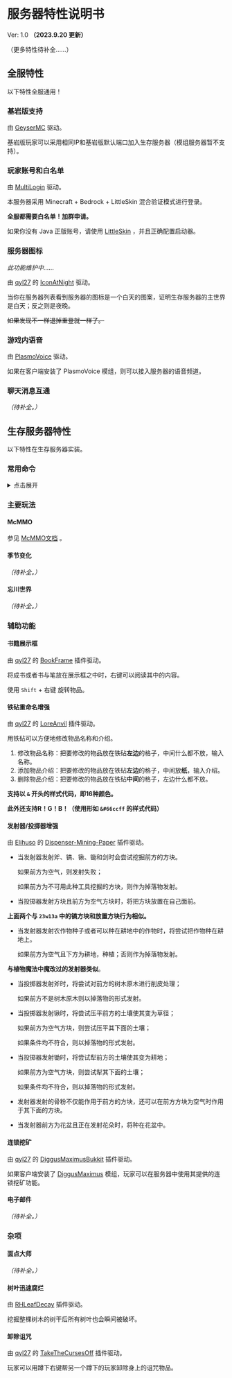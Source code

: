 # 服务器特性说明书

Ver: 1.0 **（2023.9.20 更新）**

（更多特性待补全……）

## 全服特性

以下特性全服通用！



### 基岩版支持

由 [GeyserMC](https://geysermc.org/) 驱动。

基岩版玩家可以采用相同IP和基岩版默认端口加入生存服务器（模组服务器暂不支持）。



### 玩家账号和白名单

由 [MultiLogin](https://github.com/CaaMoe/MultiLogin) 驱动。

本服务器采用 Minecraft + Bedrock + LittleSkin 混合验证模式进行登录。

**全服都需要白名单！加群申请。**

如果你没有 Java 正版账号，请使用 [LittleSkin](https://littleskin.cn/) ，并且正确配置启动器。



### 服务器图标

*此功能维护中……*

由 [qyl27](https://github.com/qyl27) 的 [IconAtNight](https://github.com/MeowCraftMC/IconAtNight) 驱动。

当你在服务器列表看到服务器的图标是一个白天的图案，证明生存服务器的主世界是白天；反之则是夜晚。

<del>如果发现不一样退掉重登就一样了。</del>



### 游戏内语音

由 [PlasmoVoice](https://plasmovoice.com/) 驱动。

如果在客户端安装了 PlasmoVoice 模组，则可以接入服务器的语音频道。



### 聊天消息互通

*（待补全。）*



## 生存服务器特性

以下特性在生存服务器实装。

### 常用命令

<details>
<summary>点击展开</summary>
#### 传送命令

- 传送请求
  
    由 [Elihuso]() 的 [SimpleTeleport](https://github.com/MeowCraftMC/SimpleTeleport) 插件驱动。
    
    * `tpa`
      用法：`/tpa <玩家名>`
      向指定玩家发送一次传送请求。如果请求被同意，则传送至同意请求的玩家。
      
    * `tpacc`
      用法：`/tpacc [玩家名]`
      别名：`/tpaccept`
      同意指定玩家的传送请求。如果不指定玩家名，则同意所有未处理的传送请求。
      
    * `tpdn`：
      用法：`/tpdn [玩家名]`
      别名：`/tpdeny`
      拒绝指定玩家的传送请求。如果不指定玩家名，则拒绝所有未处理的传送请求。
      
    * `tpcancel`：
      用法：`/tpcancel [玩家名]`
      取消向指定玩家发送的传送请求。如果不指定玩家名，则取消自己所有的传送请求。
    
- 返回
  
    由 [Elihuso]() 的 [Back-Refactor](https://github.com/MeowCraftMC/Back-Refactor) 插件驱动。
    
    * `back`：
        用法：`/back`
        返回传送之前的位置，包括使用传送命令或者重生导致的传送。
    
- 回到世界重生点
  
    由 [Elihuso]() 的 [SimpleTeleport](https://github.com/MeowCraftMC/SimpleTeleport) 插件驱动。
    
    * `spawn`：
        用法：`/spawn` 
        返回所在世界的默认重生点。



#### 动作命令

由 [GSit](https://github.com/Gecolay/GSit) 插件驱动。

- `sit`：

  用法：`/sit`

  席地而坐。

- `lay`：

  用法：`/lay`

  原地躺下。

- `crawl`：

  用法：`/crawl`

  爬！

- `bellyflop`：

  用法：`/bellyflop`

  趴着休息。



#### 帽子命令

由 [Hat](https://github.com/Sigong/Hat) 插件驱动。

- `hat`：

  用法：`/hat`

  把手持的物品当作帽子戴在头上。



</details>

### 主要玩法

#### McMMO

参见 [McMMO文档](https://wiki.mcmmo.org/) 。 



#### 季节变化

*（待补全。）*



#### 忘川世界

*（待补全。）*



### 辅助功能

#### 书籍展示框

由 [qyl27](https://github.com/qyl27) 的 [BookFrame](https://github.com/qyl27/BookFrame) 插件驱动。

将成书或者书与笔放在展示框之中时，右键可以阅读其中的内容。

使用 `Shift` + 右键 旋转物品。



#### 铁砧重命名增强

由 [qyl27](https://github.com/qyl27) 的 [LoreAnvil](https://modrinth.com/plugin/loreanvil) 插件驱动。

用铁砧可以方便地修改物品名称和介绍。

1. 修改物品名称：把要修改的物品放在铁砧**左边**的格子，中间什么都不放，输入名称。
2. 添加物品介绍：把要修改的物品放在铁砧**左边**的格子，中间放**纸**，输入介绍。
3. 删除物品介绍：把要修改的物品放在铁砧**中间**的格子，左边什么都不放。

**支持以 `&` 开头的样式代码，即16种颜色。**

**此外还支持R！G！B！（使用形如 `&#66ccff` 的样式代码）**



#### 发射器/投掷器增强

由 [Elihuso]() 的 [Dispenser-Mining-Paper](https://github.com/MeowCraftMC/Dispenser-Mining-Paper) 插件驱动。

- 当发射器发射斧、镐、锹、锄和剑时会尝试挖掘前方的方块。

  如果前方为空气，则发射失败；

  如果前方为不可用此种工具挖掘的方块，则作为掉落物发射。  

- 当投掷器发射方块且前方为空气方块时，将把方块放置在自己面前。

**上面两个与 `23w13a` 中的镐方块和放置方块行为相似。**  

- 当发射器发射农作物种子或者可以种在耕地中的作物时，将尝试把作物种在耕地上。

  如果前方为空气且下方为耕地，种植；否则作为掉落物发射。

**与植物魔法中魔改过的发射器类似**。

- 当投掷器发射斧时，将尝试对前方的树木原木进行削皮处理；

  如果前方不是树木原木则以掉落物的形式发射。

- 当投掷器发射锹时，将尝试压平前方的土壤使其变为草径；

  如果前方为空气方块，则尝试压平其下面的土壤；

  如果条件均不符合，则以掉落物的形式发射。

- 当投掷器发射锄时，将尝试犁前方的土壤使其变为耕地；

  如果前方为空气方块，则尝试犁其下面的土壤；

  如果条件均不符合，则以掉落物的形式发射。

- 发射器发射的骨粉不仅能作用于前方的方块，还可以在前方方块为空气时作用于其下面的方块。

- 当发射器前方为花盆且正在发射花朵时，将种在花盆中。    



#### 连锁挖矿

由 [qyl27](https://github.com/qyl27) 的 [DiggusMaximusBukkit](https://github.com/MeowCraftMC/DiggusMaximusBukkit) 插件驱动。

如果客户端安装了 [DiggusMaximus](https://www.curseforge.com/minecraft/mc-mods/diggus-maximus) 模组，玩家可以在服务器中使用其提供的连锁挖矿功能。



#### 电子邮件

*（待补全。）*



### 杂项



#### 面点大师

*（待补全。）*



#### 树叶迅速腐烂

由 [RHLeafDecay](https://www.spigotmc.org/resources/%E2%98%84%EF%B8%8F-rhleafdecay-fast-and-smooth-leaf-decay-1-13-x-1-20-x.83581/) 插件驱动。

挖掘整棵树木的树干后所有树叶也会瞬间被破坏。



#### 卸除诅咒

由 [qyl27](https://github.com/qyl27) 的 [TakeTheCursesOff](https://modrinth.com/plugin/takethecursesoff) 插件驱动。

玩家可以用蹲下右键帮另一个蹲下的玩家卸除身上的诅咒物品。
